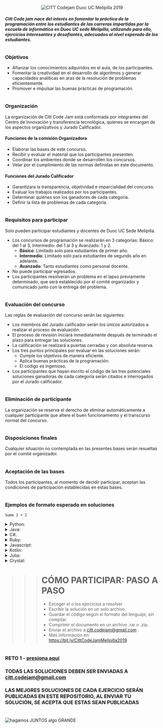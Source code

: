 <p align="center">
  <img src="http://i65.tinypic.com/2z57u5h.jpg" alt="CITT Codejam Duoc UC Melipilla 2019">
</p>

<p align="justify">

#### *Citt Code jam nace del interés en fomentar la práctica de la programación entre los estudiantes de las carreras impartidas por la escuela de informática en **Duoc UC sede Melipilla**, utilizando para ello, ejercicios interesantes y desafiantes, adecuados al nivel esperado de los estudiantes.*

</p>

#
### Objetivos

<p align="justify">

* Afianzar los conocimientos adquiridos en el aula, de los participantes.
* Fomentar la creatividad en el desarrollo de algoritmos y generar capacidades analíticas en aras de la resolución de problemas eficientemente.
* Promover e impulsar las buenas prácticas de programación.

</p>

#
### Organización

<p align="justify">

La organización de Citt Code Jam está conformada por integrantes del Centro de Innovación y transferencia tecnológica, quienes se encargan de los aspectos organizativos y Jurado Calificador.
#### Funciones de la comisión Organizadora
* Elaborar las bases de este concurso.
* Recibir y evaluar el material que los participantes presenten.
* Coordinar los ambientes donde se desarrollen los concursos.
* Velar por el cumplimiento de las normas definidas en este documento.
#### Funciones del Jurado Calificador
* Garantizara la transparencia, objetividad e imparcialidad del concurso.
* Evaluar los trabajos realizados por los participantes.
* Determinar quiénes son los ganadores de cada categoría.
* Definir la lista de problemas de cada categoría.

</p>

#
### Requisitos para participar

<p align="justify">

Solo pueden participar estudiantes y docentes de Duoc UC Sede Melipilla.
* Los concursos de programación se realizarán en 3 categorías: Básico: del 1 al 3, Intermedio: del 1 al 3 y Avanzado: 1 y 2.
  * **Básico**: Limitado solo para estudiantes de primer año.
  * **Intermedio**: Limitado solo para estudiantes de segundo año en adelante.
  * **Avanzado**: Tanto estudiantes como personal docente.
* No puede participar egresados.
* Los participantes resolverán un problema en el lapso previamente determinado, que será establecido por el comité organizador y comunicado junto con la entrega del problema.

</p>

#
### Evaluación del concurso

<p align="justify">

Las reglas de evaluación del concurso serán las siguientes:
* Los miembros del Jurado calificador serán los únicos autorizados a realizar el proceso de evaluación.
* El proceso de revisión iniciará inmediatamente después de terminado el plazo para entregar las soluciones.
* La calificación se realizará a puertas cerradas y con absoluta reserva.
* Los tres puntos principales por evaluar en las soluciones serán:
  * Cumple los objetivos de manera eficiente.
  * Aplica buenas prácticas de la programación.
  * El código es ingenioso.
* Los participantes que hayan escrito el código de las tres potenciales soluciones ganadoras de cada categoría serán citados e interrogados por el Jurado calificador.

</p>

#
### Eliminación de participante

<p align="justify">

La organización se reserva el derecho de eliminar automáticamente a cualquier participante que altere el buen funcionamiento y el transcurso normal del concurso.

</p>

#
### Disposiciones finales

<p align="justify">

Cualquier situación no contemplada en las presentes bases serán resueltas por el comité organizador.

</p>

#
### Aceptación de las bases

<p align="justify">

Todos los participantes, al momento de decidir participar, aceptan las condiciones de participación establecidas en estas bases.

</p>

#
### Ejemplos de formato esperado en soluciones
`Sume 1 + 2`

<details><summary>Python:</summary>
<p>

```python
# Nombre: Juan José Pérez González 
# Carrera: Ingeniería en informática
# Semestre: 5°
# Número de teléfono: +56987654321
# correo duoc: co.rreo@alumnos.duoc.cl
# correo per: correopersonal@gmail.com

def MiSolucion():
    a = 1
    b = 2
    c = a + b
    return c

```
</p>
</details>

<details><summary>Java:</summary>
<p>

```java
/* Nombre: Juan José Pérez González
 * Carrera: Ingeniería en informática
 * Semestre: 5°
 * Número de teléfono: +56987654321
 * correo duoc: co.rreo@alumnos.duoc.cl
 * correo per: correopersonal@gmail.com
 */

public class MiSolucion{
    
    public int miSolucion(){
        int a = 1;
        int b = 2;
        int c = a + b;
        return c;
    }
}
```
</p>
</details>

<details><summary>C#:</summary>
<p>

```c#
/* Nombre: Juan José Pérez González
 Carrera: Ingeniería en informática
 Semestre: 5°
 Número de teléfono: +56987654321
 correo duoc: co.rreo@alumnos.duoc.cl
 correo per: correopersonal@gmail.com
 */
public class MiSolucion
{
  public static int MiSolucion()
  {
    int a = 1;
    int b = 2;
    int c = a + b;
    return c;
  }
}
```
</p>
</details>

<details><summary>Ruby:</summary>
<p>

```ruby
=begin
 Nombre: Juan José Pérez González
 Carrera: Ingeniería en informática
 Semestre: 5°
 Número de teléfono: +56987654321
 correo duoc: co.rreo@alumnos.duoc.cl
 correo per: correopersonal@gmail.com
=end
def MiSolucion()
  a = 1
  b = 2
  c = a + b
  c
end
```
</p>
</details>

<details><summary>Javascript:</summary>
<p>

```javascript
/* Nombre: Juan José Pérez González
 Carrera: Ingeniería en informática
 Semestre: 5°
 Número de teléfono: +56987654321
 correo duoc: co.rreo@alumnos.duoc.cl
 correo per: correopersonal@gmail.com
 */
function MiSolucion() {
  var a = 1;
  let b = 2;
  const c = a + b;
  return c;
}
```
</p>
</details>

<details><summary>Kotlin:</summary>
<p>

```kotlin
/* Nombre: Juan José Pérez González
 Carrera: Ingeniería en informática
 Semestre: 5°
 Número de teléfono: +56987654321
 correo duoc: co.rreo@alumnos.duoc.cl
 correo per: correopersonal@gmail.com
 */
fun MiSolucion(): Int {
  var a = 1
  var b = 2
  var c = a + b
  return c
}
```
</p>
</details>

<details><summary>Julia:</summary>
<p>

```Julia
#= Nombre: Juan José Pérez González
 Carrera: Ingeniería en informática
 Semestre: 5°
 Número de teléfono: +56987654321
 correo duoc: co.rreo@alumnos.duoc.cl
 correo per: correopersonal@gmail.com
=#
module MiSolucion
  export misolucion
  
  function misolucion()
    a = 1
    b = 2
    c = a + b
    return c
  end
end
```
</p>
</details>

<details><summary>Crystal:</summary>
<p>

```crystal
# Nombre: Juan José Pérez González
# Carrera: Ingeniería en informática
# Semestre: 5°
# Número de teléfono: +56987654321
# correo duoc: co.rreo@alumnos.duoc.cl
# correo per: correopersonal@gmail.com

def mi_solucion()
  a = 1
  b = 2
  c = a + b
end
```
</p>
</details> 

<p align="justify">

#

>>> # CÓMO PARTICIPAR: PASO A PASO
>>> 
>>> * Escoger el o los ejercicios a resolver
>>> * Escribir la solución en un solo archivo.
>>> * Guardar el código según el formato del lenguaje, sin compilar.
>>> * Comprimir el documento en un archivo .rar o .zip. 
>>> * Enviar el archivo a citt.codejam@gmail.com .
>>> * Más información en: https://bit.ly/CittCodeJamMelipilla2019 

#
### RETO 1 - [presiona aquí](https://github.com/CittCodeJamMelipilla/CittCodejam2019Melipilla/blob/master/Semana%2001/README.md)
### TODAS LAS SOLUCIONES DEBEN SER ENVIADAS A citt.codejam@gmail.com
### LAS MEJORES SOLUCIONES DE CADA EJERCICIO SERÁN PUBLICADAS EN ESTE REPOSITORIO, AL ENVIAR TU SOLUCIÓN, SE ACEPTA QUE ESTAS SEAN PUBLICADAS

</p>

#
![hagamos JUNTOS algo GRANDE](http://i68.tinypic.com/2e3og9x.jpg)

